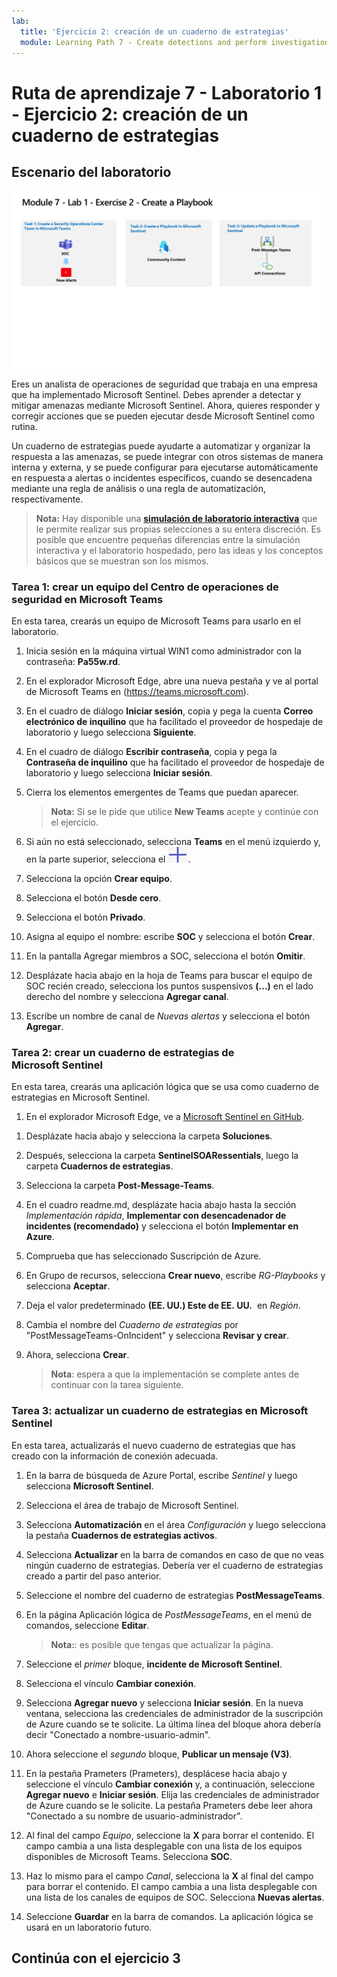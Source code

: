 ```yaml
---
lab:
  title: 'Ejercicio 2: creación de un cuaderno de estrategias'
  module: Learning Path 7 - Create detections and perform investigations using Microsoft Sentinel
---
```


# Ruta de aprendizaje 7 - Laboratorio 1 - Ejercicio 2: creación de un cuaderno de estrategias

## Escenario del laboratorio

![Introducción al laboratorio.](../Media/SC-200-Lab_Diagrams_Mod7_L1_Ex2.png)

Eres un analista de operaciones de seguridad que trabaja en una empresa que ha implementado Microsoft Sentinel. Debes aprender a detectar y mitigar amenazas mediante Microsoft Sentinel. Ahora, quieres responder y corregir acciones que se pueden ejecutar desde Microsoft Sentinel como rutina.

Un cuaderno de estrategias puede ayudarte a automatizar y organizar la respuesta a las amenazas, se puede integrar con otros sistemas de manera interna y externa, y se puede configurar para ejecutarse automáticamente en respuesta a alertas o incidentes específicos, cuando se desencadena mediante una regla de análisis o una regla de automatización, respectivamente. 

>**Nota:** Hay disponible una **[simulación de laboratorio interactiva](https://mslabs.cloudguides.com/guides/SC-200%20Lab%20Simulation%20-%20Create%20a%20playbook)** que le permite realizar sus propias selecciones a su entera discreción. Es posible que encuentre pequeñas diferencias entre la simulación interactiva y el laboratorio hospedado, pero las ideas y los conceptos básicos que se muestran son los mismos.

### Tarea 1: crear un equipo del Centro de operaciones de seguridad en Microsoft Teams

En esta tarea, crearás un equipo de Microsoft Teams para usarlo en el laboratorio.

1. Inicia sesión en la máquina virtual WIN1 como administrador con la contraseña: **Pa55w.rd**.  

1. En el explorador Microsoft Edge, abre una nueva pestaña y ve al portal de Microsoft Teams en (https://teams.microsoft.com).

1. En el cuadro de diálogo **Iniciar sesión**, copia y pega la cuenta **Correo electrónico de inquilino** que ha facilitado el proveedor de hospedaje de laboratorio y luego selecciona **Siguiente**.

1. En el cuadro de diálogo **Escribir contraseña**, copia y pega la **Contraseña de inquilino** que ha facilitado el proveedor de hospedaje de laboratorio y luego selecciona **Iniciar sesión**.

1. Cierra los elementos emergentes de Teams que puedan aparecer.

    >**Nota:** Si se le pide que utilice **New Teams** acepte y continúe con el ejercicio.

1. Si aún no está seleccionado, selecciona **Teams** en el menú izquierdo y, en la parte superior, selecciona el ![icono de signo más](../Media/plus-sign-icon-lab.png).

1. Selecciona la opción **Crear equipo**.

1. Selecciona el botón **Desde cero**.

1. Selecciona el botón **Privado**.

1. Asigna al equipo el nombre: escribe **SOC** y selecciona el botón **Crear**.

1. En la pantalla Agregar miembros a SOC, selecciona el botón **Omitir**. 

1. Desplázate hacia abajo en la hoja de Teams para buscar el equipo de SOC recién creado, selecciona los puntos suspensivos **(...)** en el lado derecho del nombre y selecciona **Agregar canal**.

1. Escribe un nombre de canal de *Nuevas alertas* y selecciona el botón **Agregar**.


### Tarea 2: crear un cuaderno de estrategias de Microsoft Sentinel

En esta tarea, crearás una aplicación lógica que se usa como cuaderno de estrategias en Microsoft Sentinel.

1. En el explorador Microsoft Edge, ve a [Microsoft Sentinel en GitHub](https://github.com/Azure/Azure-Sentinel).

<!--- the Azure portal at https://portal.azure.com.

1. In the **Sign in** dialog box, copy and paste in the **Tenant Email** account provided by your lab hosting provider and then select **Next**.

1. In the **Enter password** dialog box, copy and paste in the **Tenant Password** provided by your lab hosting provider and then select **Sign in**.

1. In the Search bar of the Azure portal, type *Sentinel*, then select **Microsoft Sentinel**.

1. Select your Microsoft Sentinel Workspace you created earlier.

1. Select the **Community** page under the *Content management* area on the left side of the page.

1. On the right pane, select the **Onboard community content** link. This opens a new tab in the Microsoft Edge Browser for Microsoft Sentinel GitHub content. **Hint:** You might need to scroll right to see the link. Alternatively, follow this link instead: [Microsoft Sentinel on GitHub](https://github.com/Azure/Azure-Sentinel). --->

1. Desplázate hacia abajo y selecciona la carpeta **Soluciones**.

1. Después, selecciona la carpeta **SentinelSOARessentials**, luego la carpeta **Cuadernos de estrategias**.

1. Selecciona la carpeta **Post-Message-Teams**.

1. En el cuadro readme.md, desplázate hacia abajo hasta la sección *Implementación rápida*, **Implementar con desencadenador de incidentes (recomendado)** y selecciona el botón **Implementar en Azure**.  

1. Comprueba que has seleccionado Suscripción de Azure.

1. En Grupo de recursos, selecciona **Crear nuevo**, escribe *RG-Playbooks* y selecciona **Aceptar**.

1. Deja el valor predeterminado **(EE. UU.) Este de EE. UU.**  en *Región*.

1. Cambia el nombre del *Cuaderno de estrategias* por "PostMessageTeams-OnIncident" y selecciona **Revisar y crear**.

1. Ahora, selecciona **Crear**. 

    >**Nota**: espera a que la implementación se complete antes de continuar con la tarea siguiente.

### Tarea 3: actualizar un cuaderno de estrategias en Microsoft Sentinel

En esta tarea, actualizarás el nuevo cuaderno de estrategias que has creado con la información de conexión adecuada.

1. En la barra de búsqueda de Azure Portal, escribe *Sentinel* y luego selecciona **Microsoft Sentinel**.

1. Selecciona el área de trabajo de Microsoft Sentinel.

1. Selecciona **Automatización** en el área *Configuración* y luego selecciona la pestaña **Cuadernos de estrategias activos**.

1. Selecciona **Actualizar** en la barra de comandos en caso de que no veas ningún cuaderno de estrategias. Debería ver el cuaderno de estrategias creado a partir del paso anterior.

1. Seleccione el nombre del cuaderno de estrategias **PostMessageTeams**.

1. En la página Aplicación lógica de *PostMessageTeams*, en el menú de comandos, seleccione **Editar**.

    >**Nota:**: es posible que tengas que actualizar la página.

1. Seleccione el *primer* bloque, **incidente de Microsoft Sentinel**.

1. Selecciona el vínculo **Cambiar conexión**.

1. Selecciona **Agregar nuevo** y selecciona **Iniciar sesión**. En la nueva ventana, selecciona las credenciales de administrador de la suscripción de Azure cuando se te solicite. La última línea del bloque ahora debería decir "Conectado a nombre-usuario-admin".

1. Ahora seleccione el *segundo* bloque, **Publicar un mensaje (V3)**.

1. En la pestaña Prameters (Prameters), desplácese hacia abajo y seleccione el vínculo **Cambiar conexión** y, a continuación, seleccione **Agregar nuevo** e **Iniciar sesión**. Elija las credenciales de administrador de Azure cuando se le solicite. La pestaña Prameters debe leer ahora "Conectado a su nombre de usuario-administrador".

1. Al final del campo *Equipo*, seleccione la **X** para borrar el contenido. El campo cambia a una lista desplegable con una lista de los equipos disponibles de Microsoft Teams. Selecciona **SOC**.

1. Haz lo mismo para el campo *Canal*, selecciona la **X** al final del campo para borrar el contenido. El campo cambia a una lista desplegable con una lista de los canales de equipos de SOC. Selecciona **Nuevas alertas**.

1. Seleccione **Guardar** en la barra de comandos. La aplicación lógica se usará en un laboratorio futuro.

## Continúa con el ejercicio 3
